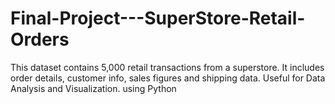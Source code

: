 # Final-Project---SuperStore-Retail-Orders
This dataset contains 5,000 retail transactions from a superstore. It includes order details, customer info, sales figures and shipping data. Useful for Data Analysis and Visualization. 
using Python
